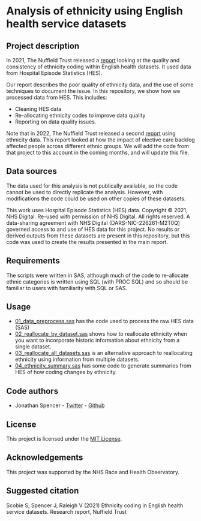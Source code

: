 # Analysis of ethnicity using English health service datasets

## Project description

In 2021, The Nuffield Trust released a
[report](https://www.nuffieldtrust.org.uk/research/ethnicity-coding-in-english-health-service-datasets) 
looking at the quality and consistency of ethnicity coding within English health 
datasets. It used data from Hospital Episode Statistics (HES).  

Our report describes the poor quality of ethnicity data, and the use of some 
techniques to document the issue. In this repository, we show how we processed data 
from HES. This includes:
- Cleaning HES data
- Re-allocating ethnicity codes to improve data quality
- Reporting on data quality issues.



Note that in 2022, The Nuffield Trust released a second [report](https://www.nuffieldtrust.org.uk/research/the-elective-care-backlog-and-ethnicity) 
using ethnicity data. This report looked at how the impact of elective care 
backlog affected people across different ethnic groups. We will add the code 
from that project to this account in the coming months, and will update this 
file.

## Data sources

The data used for this analysis is not publically available, so the code 
cannot be used to directly replicate the analysis. However, with modifications 
the code could be used on other copies of these datasets.

This work uses Hospital Episode Statistics (HES) data. Copyright © 2021, NHS Digital. Re-used with permission of NHS Digital. All rights reserved. 
A data-sharing agreement with NHS Digital (DARS-NIC-226261-M2T0Q) governed access to and use of HES data for this 
project. No results or derived outputs from these datasets are present in this 
repository, but this code was used to create the results presented in the 
main report.


## Requirements

The scripts were written in SAS, although much of the code to re-allocate 
ethnic categories is written using SQL (with PROC SQL) and so should be familiar 
to users with familiarity with SQL or SAS.  

## Usage
* [01_data_preprocess.sas](01_data_preprocess.sas) has the code used to process 
the raw HES data (SAS)
* [02_reallocate_by_dataset.sas](02_reallocate_by_dataset.sas) shows how to 
reallocate ethnicity when you want to incorporate historic information about 
ethnicity from a single dataset. 
* [03_reallocate_all_datasets.sas](03_reallocate_all_datasets.sas) is an 
alternative approach to reallocating ethnicity using information from multiple 
datasets.
* [04_ethnicity_summary.sas](04_ethnicity_summary.sas) has some code to 
generate summaries from HES of how coding changes by ethnicity.


## Code authors
* Jonathan Spencer - [Twitter](https://twitter.com/jspncr_) - [Github](https://github.com/jspncrnt)

## License
This project is licensed under the [MIT License](https://github.com/NuffieldTrust/ethnicity_coding_quality_england/blob/main/LICENSE).

## Acknowledgements
This project was supported by the NHS Race and Health Observatory.

## Suggested citation

Scobie S, Spencer J, Raleigh V (2021) Ethnicity coding in English health service datasets. Research report, Nuffield Trust
